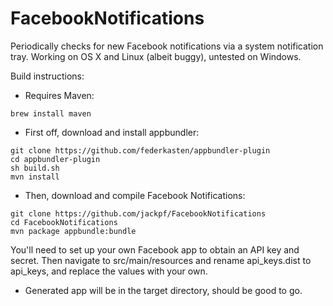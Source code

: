 FacebookNotifications
=====================

Periodically checks for new Facebook notifications via a system notification tray.
Working on OS X and Linux (albeit buggy), untested on Windows.

Build instructions:
* Requires Maven:
```
brew install maven
```

* First off, download and install appbundler:
```
git clone https://github.com/federkasten/appbundler-plugin
cd appbundler-plugin
sh build.sh
mvn install
```

* Then, download and compile Facebook Notifications:
```
git clone https://github.com/jackpf/FacebookNotifications
cd FacebookNotifications
mvn package appbundle:bundle
```

You'll need to set up your own Facebook app to obtain an API key and secret.
Then navigate to src/main/resources and rename api_keys.dist to api_keys, and replace the values with your own.

* Generated app will be in the target directory, should be good to go.
